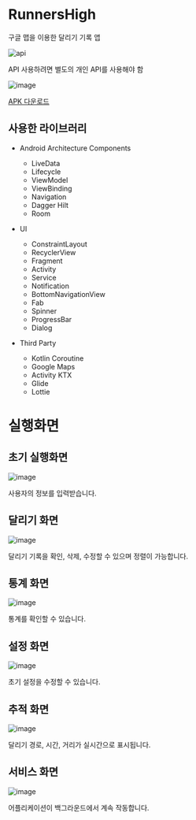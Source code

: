 # RunnersHigh

구글 맵을 이용한 달리기 기록 앱

![api](https://user-images.githubusercontent.com/50766393/127772947-fd9020f3-7781-4d00-baba-f3f0d655b7c2.png)

API 사용하려면 별도의 개인 API를 사용해야 함

![image](https://user-images.githubusercontent.com/50766393/127772896-294acd3d-42dc-479c-8761-14c27a63e7f2.png)

[APK 다운로드](https://github.com/HanYeop/RunnersHigh/files/6912758/RunnersHigh.zip)

## 사용한 라이브러리
* Android Architecture Components
  * LiveData
  * Lifecycle
  * ViewModel
  * ViewBinding
  * Navigation
  * Dagger Hilt
  * Room

* UI
  * ConstraintLayout
  * RecyclerView
  * Fragment
  * Activity
  * Service
  * Notification
  * BottomNavigationView
  * Fab
  * Spinner
  * ProgressBar
  * Dialog

* Third Party
  * Kotlin Coroutine
  * Google Maps
  * Activity KTX
  * Glide
  * Lottie

# 실행화면

## 초기 실행화면
![image](https://user-images.githubusercontent.com/50766393/127773128-3d35e46f-3dc7-46d5-bb47-9259185134ec.png)

사용자의 정보를 입력받습니다.

## 달리기 화면

![image](https://user-images.githubusercontent.com/50766393/127773171-ac49cc8e-711e-4061-8909-a464db35a3ed.png)

달리기 기록을 확인, 삭제, 수정할 수 있으며 정렬이 가능합니다.

## 통계 화면

![image](https://user-images.githubusercontent.com/50766393/127773197-b49ee373-2b35-4d05-ace0-8e31e26712b2.png)

통계를 확인할 수 있습니다.

## 설정 화면

![image](https://user-images.githubusercontent.com/50766393/127773218-1ad593a7-3777-4e54-abf1-b50fcad15a0e.png)

초기 설정을 수정할 수 있습니다.

## 추적 화면

![image](https://user-images.githubusercontent.com/50766393/127773236-c29d0cc7-0469-42f7-9790-3d472bf685aa.png)

달리기 경로, 시간, 거리가 실시간으로 표시됩니다.

## 서비스 화면

![image](https://user-images.githubusercontent.com/50766393/127773258-3f090ff7-a5d3-4483-b611-69553e6e7ad0.png)

어플리케이션이 백그라운드에서 계속 작동합니다.





